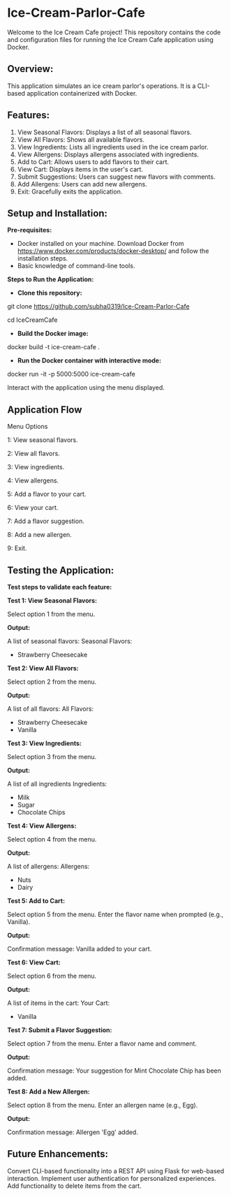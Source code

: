 # Ice-Cream-Parlor-Cafe
Welcome to the Ice Cream Cafe project! This repository contains the code and configuration files for running the Ice Cream Cafe application using Docker.

## **Overview:**
This application simulates an ice cream parlor's operations. It is a CLI-based application containerized with Docker.

## **Features:**
1. View Seasonal Flavors: Displays a list of all seasonal flavors.
2. View All Flavors: Shows all available flavors.
3. View Ingredients: Lists all ingredients used in the ice cream parlor.
4. View Allergens: Displays allergens associated with ingredients.
5. Add to Cart: Allows users to add flavors to their cart.
6. View Cart: Displays items in the user's cart.
7. Submit Suggestions: Users can suggest new flavors with comments.
8. Add Allergens: Users can add new allergens.
9. Exit: Gracefully exits the application.

## **Setup and Installation:**

**Pre-requisites:**
- Docker installed on your machine. Download Docker from https://www.docker.com/products/docker-desktop/ and follow the installation steps.
- Basic knowledge of command-line tools.

**Steps to Run the Application:**

- **Clone this repository:**

git clone https://github.com/subha0319/Ice-Cream-Parlor-Cafe

cd IceCreamCafe

- **Build the Docker image:**

docker build -t ice-cream-cafe .

- **Run the Docker container with interactive mode:**

docker run -it -p 5000:5000 ice-cream-cafe

Interact with the application using the menu displayed.

## **Application Flow**
Menu Options

1: View seasonal flavors.

2: View all flavors.

3: View ingredients.

4: View allergens.

5: Add a flavor to your cart.

6: View your cart.

7: Add a flavor suggestion.

8: Add a new allergen.

9: Exit.

## **Testing the Application:**

**Test steps to validate each feature:**

**Test 1: View Seasonal Flavors:**

Select option 1 from the menu.

**Output:**

A list of seasonal flavors:
Seasonal Flavors:
- Strawberry Cheesecake

**Test 2: View All Flavors:**

Select option 2 from the menu.

**Output:**

A list of all flavors:
All Flavors:
- Strawberry Cheesecake
- Vanilla

**Test 3: View Ingredients:**

Select option 3 from the menu.

**Output:**

A list of all ingredients
Ingredients:
- Milk
- Sugar
- Chocolate Chips

**Test 4: View Allergens:**

Select option 4 from the menu.

**Output:**

A list of allergens:
Allergens:
- Nuts
- Dairy

**Test 5: Add to Cart:**

Select option 5 from the menu.
Enter the flavor name when prompted (e.g., Vanilla).

**Output:**

Confirmation message:
Vanilla added to your cart.

**Test 6: View Cart:**

Select option 6 from the menu.

**Output:**

A list of items in the cart:
Your Cart:
- Vanilla

**Test 7: Submit a Flavor Suggestion:**

Select option 7 from the menu.
Enter a flavor name and comment.

**Output:**

Confirmation message:
Your suggestion for Mint Chocolate Chip has been added.

**Test 8: Add a New Allergen:**

Select option 8 from the menu.
Enter an allergen name (e.g., Egg).

**Output:**

Confirmation message:
Allergen 'Egg' added.

## **Future Enhancements:**
Convert CLI-based functionality into a REST API using Flask for web-based interaction.
Implement user authentication for personalized experiences.
Add functionality to delete items from the cart.
